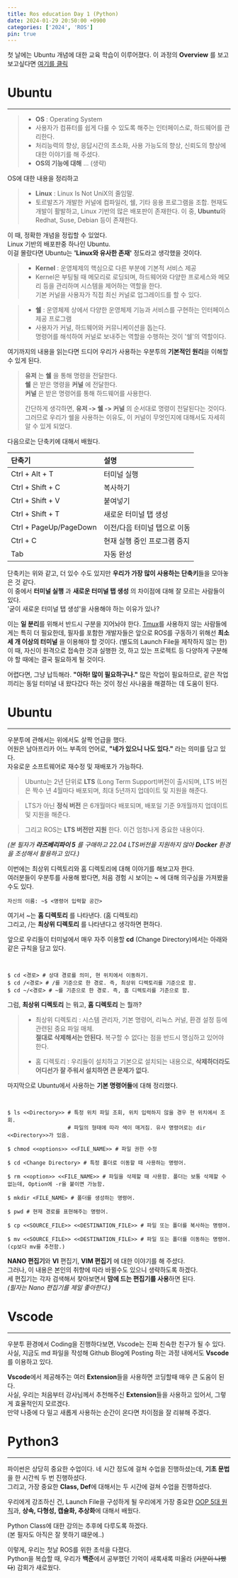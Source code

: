 ```yaml
---
title: Ros education Day 1 (Python)
date: 2024-01-29 20:50:00 +0900
categories: ['2024', 'ROS']
pin: true
---
```


첫 날에는 Ubuntu 개념에 대한 교육 학습이 이루어졌다.
이 과정의 **Overview** 를 보고 보고싶다면 [여기를 클릭](https://hs-p.github.io/ros1)

# Ubuntu

---

> * **OS** : Operating System
> * 사용자가 컴퓨터를 쉽게 다룰 수 있도록 해주는 인터페이스로, 하드웨어를 관리한다.
> * 처리능력의 향상, 응답시간의 초소화, 사용 가능도의 향상, 신뢰도의 향상에 대한 이야기를 해 주셨다.
> * **OS의 기능에 대해** ... (생략)
  
OS에 대한 내용을 정리하고
> * **Linux** : Linux Is Not UniX의 줄임말.
> * 토르발즈가 개발한 커널에 컴파일러, 쉘, 기타 응용 프로그램을 조합.
> 현재도 개발이 활발하고, Linux 기반의 많은 배포판이 존재한다.
> 이 중, **Ubuntu**와 Redhat, Suse, Debian 등이 존재한다.

이 때, 정확한 개념을 정립할 수 있었다.  
Linux 기반의 배포판중 하나인 Ubuntu.  
이걸 몰랐다면 Ubuntu는 **'Linux와 유사한 존재'** 정도라고 생각했을 것이다.  

> * **Kernel** : 운영체제의 핵심으로 다른 부분에 기본적 서비스 제공  
> * Kernel은 부팅될 때 메모리로 로딩되며, 하드웨어와 다양한 프로세스와 메모리 등을 관리하며 시스템을 제어하는 역할을 한다.   
> 기본 커널을 사용자가 직접 최신 커널로 업그레이드를 할 수 있다.  

> * **쉘** : 운영체제 상에서 다양한 운영체제 기능과 서비스를 구현하는 인터페이스 제공 프로그램  
> * 사용자가 커널, 하드웨어와 커뮤니케이션을 돕는다.   
> 명령어를 해석하여 커널로 보내주는 역할을 수행하는 것이 '쉘'의 역할이다.  

여기까지의 내용을 읽는다면 드디어 우리가 사용하는 우분투의 **기본적인 원리**을 이해할 수 있게 된다. 

> **유저** 는 **쉘** 을 통해 명령을 전달한다.  
> **쉘** 은 받은 명령을 **커널** 에 전달한다.  
> **커널** 은 받은 명령어를 통해 하드웨어를 사용한다.  
>
> 간단하게 생각하면, **유저 -> 쉘 -> 커널** 의 순서대로 명령이 전달된다는 것이다.  
> 그러므로 우리가 쉘을 사용하는 이유도, 이 커널이 무엇인지에 대해서도 자세히 알 수 있게 되었다.  

다음으로는 단축키에 대해서 배웠다.

| 단축기             | 설명              |
|:-----------------|:------------------|
| Ctrl + Alt + T   | 터미널 실행         |
| Ctrl + Shift + C | 복사하기            |
| Ctrl + Shift + V | 붙여넣기            |
| Ctrl + Shift + T | 새로운 터미널 탭 생성 |
| Ctrl + PageUp/PageDown | 이전/다음 터미널 탭으로 이동 |
| Ctrl + C | 현재 실행 중인 프로그램 중지 |
| Tab | 자동 완성 |

단축키는 위와 같고, 더 있수 수도 있지만 **우리가 가장 많이 사용하는 단축키**들을 모아놓은 것 같다.  
이 중에서 **터미널 실행** 과 **새로운 터미널 탭 생성** 의 차이점에 대해 잘 모르는 사람들이 있다.  
'굳이 새로운 터미널 탭 생성'을 사용해야 하는 이유가 있나?  

이는 **일 분리**를 위해서 반드시 구분을 지어놔야 한다.
[Tmux](https://velog.io/@piopiop/Linux-tmux%EB%A5%BC-%EC%82%AC%EC%9A%A9%ED%95%B4%EB%B3%B4%EC%9E%90)를 사용하지 않는 사람들에게는 특히 더 필요한데, 필자를 포함한 개발자들은 앞으로 ROS를 구동하기 위해선 **최소 세 개 이상의 터미널** 을 이용해야 할 것이다. (별도의 Launch File을 제작하지 않는 한) 이 때, 자신이 원격으로 접속한 것과 실행한 것, 하고 있는 프로젝트 등 다양하게 구분해야 할 때에는 결국 필요하게 될 것이다.  

어렵다면, 그냥 납득해라. **"아하! 많이 필요하구나."** 
많은 작업이 필요하므로, 같은 작업끼리는 동일 터미널 내 왔다갔다 하는 것이 정신 사나움을 해결하는 데 도움이 된다.

# Ubuntu

---

우분투에 관해서는 위에서도 살짝 언급을 했다.  
어원은 남아프리카 어느 부족의 언어로, **"네가 있으니 나도 있다."** 라는 의미를 담고 있다.  
자유로운 소프트웨어로 재수정 및 재배포가 가능하다.  

> Ubuntu는 2년 단위로 **LTS** (Long Term Support)버전이 출시되며, LTS 버전은 짝수 년 4월마다 배포되며, 최대 5년까지 업데이트 및 지원을 해준다.  

> LTS가 아닌 **정식 버전** 은 6개월마다 배포되며, 배포일 기준 9개월까지 업데이트 및 지원을 해준다.  

> 그리고 ROS는 **LTS 버전만 지원** 한다. 이건 엄청나게 중요한 내용이다.

*(본 필자가 **라즈베리파이 5** 를 구매하고 22.04 LTS버전을 지원하지 않아 **Docker** 환경을 조성해서 활용하고 있다.)*  

이번에는 최상위 디렉토리와 홈 디렉토리에 대해 이야기를 해보고자 한다.  
여러분들이 우분투를 사용해 봤다면, 처음 경험 시 보이는 **~** 에 대해 의구심을 가져봤을 수도 있다.  

```console
자신의 이름: ~$ <명령어 입력할 공간>
```

여기서 ~는 **홈 디렉토리** 를 나타낸다. (홈 디렉토리)  
그리고, /는 **최상위 디렉토리** 를 나타낸다고 생각하면 편하다.  

앞으로 우리들이 터미널에서 매우 자주 이용할 **cd** (Change Directory)에서는 아래와 같은 규칙을 담고 있다.  

```console


$ cd <경로> # 상대 경로를 의미, 현 위치에서 이동하기.  
$ cd /<경로> # /를 기준으로 한 경로. 즉, 최상위 디렉토리를 기준으로 함.  
$ cd ~/<경로> # ~를 기준으로 한 경로. 즉, 홈 디렉토리를 기준으로 함.  

```

그럼, **최상위 디렉토리** 는 뭐고, **홈 디렉토리** 는 뭘까?  

> * 최상위 디렉토리 : 시스템 관리자, 기본 명령어, 리눅스 커널, 환경 설정 등에 관련된 중요 파일 매체.  
> **절대로 삭제해서는 안된다.** 복구할 수 없다는 점을 반드시 명심하고 있어야 한다.  
>
> * 홈 디렉토리 : 우리들이 설치하고 기본으로 설치되는 내용으로, **삭제하더라도 어디선가 잘 주워서 설치하면 큰 문제가 없다.**  

마지막으로 Ubuntu에서 사용하는 **기본 명령어들**에 대해 정리했다.


``` console


$ ls <<Directory>> # 특정 위치 파일 조회, 위치 입력하지 않을 경우 현 위치에서 조회.  
                   # 파일의 형태에 따라 색이 매겨짐. 유사 명령어로는 dir <<Directory>>가 있음.  

$ chmod <<options>> <<FILE_NAME>> # 파일 권한 수정  

$ cd <Change Directory> # 특정 폴더로 이동할 때 사용하는 명령어.  

$ rm <<option>> <<FILE_NAME>> # 파일을 삭제할 때 사용함. 폴더는 보통 삭제할 수 없는데, Option에 -r을 붙이면 가능함.  

$ mkdir <FILE_NAME> # 폴더를 생성하는 명령어.  

$ pwd # 현재 경로를 표현해주는 명령어.  

$ cp <<SOURCE_FILE>> <<DESTINATION_FILE>> # 파일 또는 폴더를 복사하는 명령어.  

$ mv <<SOURCE_FILE>> <<DESTINATION_FILE>> # 파일 또는 폴더를 이동하는 명령어. (cp보다 mv를 추천함.)  

```

**NANO 편집기**와 **VI** 편집기, **VIM 편집기** 에 대한 이야기를 해 주셨다.  
그러나, 이 내용은 본인의 취향에 따라 바뀔수도 있으니 생략하도록 하겠다.  
세 편집기는 각자 검색해서 찾아보면서 **맘에 드는 편집기를 사용**하면 된다.  
*(필자는 Nano 편집기를 제일 좋아한다.)*  

# Vscode

---

우분투 환경에서 Coding을 진행하다보면, Vscode는 진짜 친숙한 친구가 될 수 있다.  
사실, 지금도 md 파일을 작성해 Github Blog에 Posting 하는 과정 내에서도 **Vscode**를 이용하고 있다.  

**Vscode**에서 제공해주는 여러 **Extension**들을 사용하면 코딩할때 매우 큰 도움이 된다.  
사실, 우리는 처음부터 강사님께서 추천해주신 **Extension**들을 사용하고 있어서, 그렇게 효율적인지 모르겠다.  
만약 나중에 다 밀고 새롭게 사용하는 순간이 온다면 차이점을 잘 리뷰해 주겠다.

# Python3

---

파이썬은 상당히 중요한 수업이다. 네 시간 정도에 걸쳐 수업을 진행하셨는데, **기초 문법** 을 한 시간씩 두 번 진행하셨다.  
그리고, 가장 중요한 **Class, Def**에 대해서는 두 시간에 걸쳐 수업을 진행하셨다.

우리에게 강조하신 건, Launch File을 구성하게 될 우리에게 가장 중요한 [OOP 5대 원칙](https://mangkyu.tistory.com/194)과, **상속, 다형성, 캡슐화, 추상화**에 대해서 배웠다.  

Python Class에 대한 강의는 추후에 다루도록 하겠다.  
(본 필자도 아직은 잘 못하기 떄문에..)  

이렇게, 우리는 첫날 ROS를 위한 초석을 다졌다.  
Python을 복습할 때, 우리가 **백준**에서 공부했던 기억이 새록새록 떠올라 (~~기분이 나빴다~~) 감회가 새로웠다.
